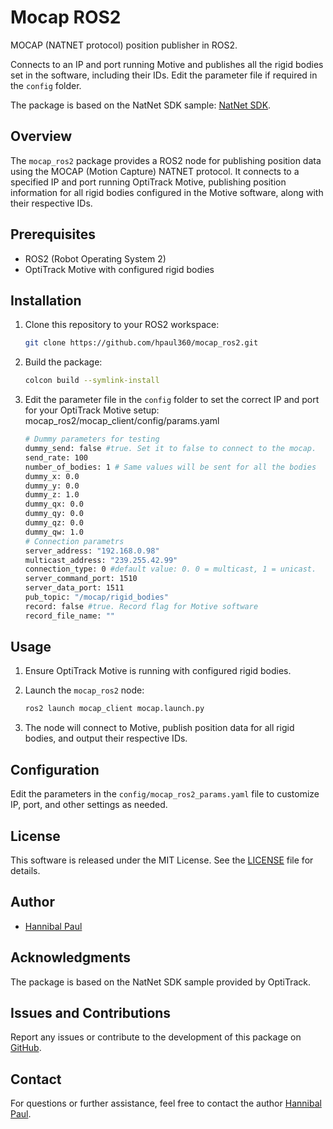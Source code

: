 # Mocap ROS2

MOCAP (NATNET protocol) position publisher in ROS2.

Connects to an IP and port running Motive and publishes all the rigid bodies set in the software, including their IDs. Edit the parameter file if required in the `config` folder.

The package is based on the NatNet SDK sample: [NatNet SDK](https://optitrack.com/support/downloads/developer-tools.html#natnet-sdk).

## Overview

The `mocap_ros2` package provides a ROS2 node for publishing position data using the MOCAP (Motion Capture) NATNET protocol. It connects to a specified IP and port running OptiTrack Motive, publishing position information for all rigid bodies configured in the Motive software, along with their respective IDs.

## Prerequisites

- ROS2 (Robot Operating System 2)
- OptiTrack Motive with configured rigid bodies

## Installation

1. Clone this repository to your ROS2 workspace:

    ```bash
    git clone https://github.com/hpaul360/mocap_ros2.git
    ```

2. Build the package:

    ```bash
    colcon build --symlink-install
    ```

3. Edit the parameter file in the `config` folder to set the correct IP and port for your OptiTrack Motive setup: mocap_ros2/mocap_client/config/params.yaml
   ```bash
   # Dummy parameters for testing
   dummy_send: false #true. Set it to false to connect to the mocap.
   send_rate: 100
   number_of_bodies: 1 # Same values will be sent for all the bodies
   dummy_x: 0.0
   dummy_y: 0.0
   dummy_z: 1.0
   dummy_qx: 0.0
   dummy_qy: 0.0
   dummy_qz: 0.0
   dummy_qw: 1.0
   # Connection parametrs
   server_address: "192.168.0.98"
   multicast_address: "239.255.42.99"
   connection_type: 0 #default value: 0. 0 = multicast, 1 = unicast.
   server_command_port: 1510
   server_data_port: 1511
   pub_topic: "/mocap/rigid_bodies"
   record: false #true. Record flag for Motive software 
   record_file_name: ""
   ```

## Usage

1. Ensure OptiTrack Motive is running with configured rigid bodies.
2. Launch the `mocap_ros2` node:

    ```bash
    ros2 launch mocap_client mocap.launch.py
    ```

3. The node will connect to Motive, publish position data for all rigid bodies, and output their respective IDs.

## Configuration

Edit the parameters in the `config/mocap_ros2_params.yaml` file to customize IP, port, and other settings as needed.

## License

This software is released under the MIT License. See the [LICENSE](LICENSE) file for details.

## Author
- [Hannibal Paul](https://github.com/hpaul360)
  
## Acknowledgments

The package is based on the NatNet SDK sample provided by OptiTrack.

## Issues and Contributions

Report any issues or contribute to the development of this package on [GitHub](https://github.com/hpaul360/mocap_ros2).

## Contact

For questions or further assistance, feel free to contact the author [Hannibal Paul](https://hannibalpaul.com/).
